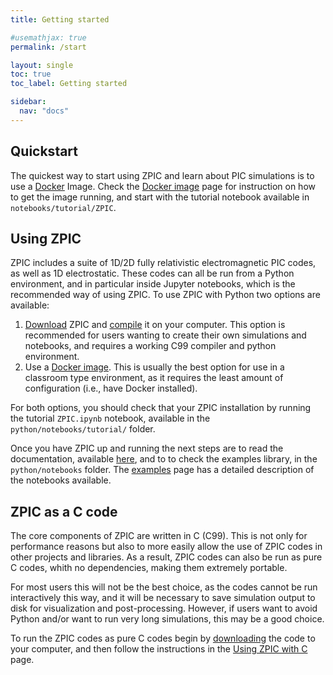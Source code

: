 ```yaml
---
title: Getting started

#usemathjax: true
permalink: /start

layout: single
toc: true
toc_label: Getting started

sidebar:
  nav: "docs"
---
```


## Quickstart

The quickest way to start using ZPIC and learn about PIC simulations is to use a [Docker](https://www.docker.com/) Image. Check the [Docker image](docker) page for instruction on how to get the image running, and start with the tutorial notebook available in `notebooks/tutorial/ZPIC`.

## Using ZPIC

ZPIC includes a suite of 1D/2D fully relativistic electromagnetic PIC codes, as well as 1D electrostatic. These codes can all be run from a Python environment, and in particular inside Jupyter notebooks, which is the recommended way of using ZPIC. To use ZPIC with Python two options are available:

1. [Download](download) ZPIC and [compile](compile) it on your computer. This option is recommended for users wanting to create their own simulations and notebooks, and requires a working C99 compiler and python environment.
2. Use a [Docker image](docker). This is usually the best option for use in a classroom type environment, as it requires the least amount of configuration (i.e., have Docker installed).

For both options, you should check that your ZPIC installation by running the tutorial `ZPIC.ipynb` notebook, available in the `python/notebooks/tutorial/` folder.

Once you have ZPIC up and running the next steps are to read the documentation, available [here](../documentation/python), and to to check the examples library, in the `python/notebooks` folder. The [examples](../examples) page has a detailed description of the notebooks available.

## ZPIC as a C code

The core components of ZPIC are written in C (C99). This is not only for performance reasons but also to more easily allow the use of ZPIC codes in other projects and libraries. As a result, ZPIC codes can also be run as pure C codes, whith no dependencies, making them extremely portable.

For most users this will not be the best choice, as the codes cannot be run interactively this way, and it will be necessary to save simulation output to disk for visualization and post-processing. However, if users want to avoid Python and/or want to run very long simulations, this may be a good choice.

To run the ZPIC codes as pure C codes begin by [downloading](download) the code to your computer, and then follow the instructions in the [Using ZPIC with C](../documentation/c) page.

